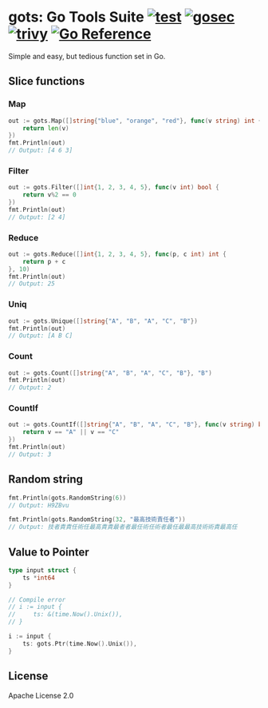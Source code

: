 # gots: Go Tools Suite [![test](https://github.com/m-mizutani/gots/actions/workflows/test.yml/badge.svg)](https://github.com/m-mizutani/gots/actions/workflows/test.yml) [![gosec](https://github.com/m-mizutani/gots/actions/workflows/gosec.yml/badge.svg)](https://github.com/m-mizutani/gots/actions/workflows/gosec.yml) [![trivy](https://github.com/m-mizutani/gots/actions/workflows/trivy.yml/badge.svg)](https://github.com/m-mizutani/gots/actions/workflows/trivy.yml) [![Go Reference](https://pkg.go.dev/badge/github.com/m-mizutani/gots.svg)](https://pkg.go.dev/github.com/m-mizutani/gots)

Simple and easy, but tedious function set in Go.

## Slice functions

### Map

```go
out := gots.Map([]string{"blue", "orange", "red"}, func(v string) int {
    return len(v)
})
fmt.Println(out)
// Output: [4 6 3]
```

### Filter

```go
out := gots.Filter([]int{1, 2, 3, 4, 5}, func(v int) bool {
    return v%2 == 0
})
fmt.Println(out)
// Output: [2 4]
```

### Reduce

```go
out := gots.Reduce([]int{1, 2, 3, 4, 5}, func(p, c int) int {
    return p + c
}, 10)
fmt.Println(out)
// Output: 25
```

### Uniq

```go
out := gots.Unique([]string{"A", "B", "A", "C", "B"})
fmt.Println(out)
// Output: [A B C]
```

### Count

```go
out := gots.Count([]string{"A", "B", "A", "C", "B"}, "B")
fmt.Println(out)
// Output: 2
```

### CountIf

```go
out := gots.CountIf([]string{"A", "B", "A", "C", "B"}, func(v string) bool {
    return v == "A" || v == "C"
})
fmt.Println(out)
// Output: 3
```

## Random string

```go
fmt.Println(gots.RandomString(6))
// Output: H9ZBvu

fmt.Println(gots.RandomString(32, "最高技術責任者"))
// Output: 技者責責任術任最高責責最者者最任術任術者最任最最高技術術責最高任
```

## Value to Pointer

```go
type input struct {
    ts *int64
}

// Compile error
// i := input {
//     ts: &(time.Now().Unix()),
// }

i := input {
    ts: gots.Ptr(time.Now().Unix()),
}
```

## License

Apache License 2.0